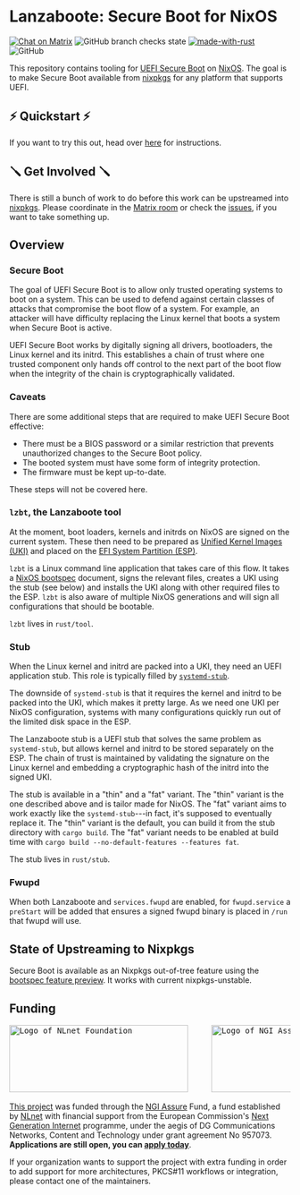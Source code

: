 # Lanzaboote: Secure Boot for NixOS

[![Chat on Matrix](https://matrix.to/img/matrix-badge.svg)](https://matrix.to/#/#nixos-secure-boot:ukvly.org)
![GitHub branch checks state](https://img.shields.io/github/checks-status/blitz/lanzaboote/master)
[![made-with-rust](https://img.shields.io/badge/Made%20with-Rust-1f425f.svg)](https://www.rust-lang.org/)
![GitHub](https://img.shields.io/github/license/blitz/lanzaboote)

This repository contains tooling for [UEFI Secure
Boot](https://en.wikipedia.org/wiki/UEFI#Secure_Boot) on
[NixOS](https://nixos.org/). The goal is to make Secure Boot available
from [nixpkgs](https://github.com/NixOS/nixpkgs) for any platform that
supports UEFI.

## ⚡ Quickstart ⚡

If you want to try this out, head over [here](./docs/QUICK_START.md) for
instructions.

## 🪛 Get Involved 🪛

There is still a bunch of work to do before this work can be
upstreamed into [nixpkgs](https://github.com/NixOS/nixpkgs). Please
coordinate in the [Matrix
room](https://matrix.to/#/#nixos-secure-boot:ukvly.org) or check the
[issues](https://github.com/nix-community/lanzaboote/issues), if you
want to take something up.

## Overview

### Secure Boot

The goal of UEFI Secure Boot is to allow only trusted operating
systems to boot on a system. This can be used to defend against
certain classes of attacks that compromise the boot flow of a
system. For example, an attacker will have difficulty replacing the
Linux kernel that boots a system when Secure Boot is active.

UEFI Secure Boot works by digitally signing all drivers, bootloaders,
the Linux kernel and its initrd. This establishes a chain of trust
where one trusted component only hands off control to the next part of
the boot flow when the integrity of the chain is cryptographically
validated.

### Caveats

There are some additional steps that are required to make UEFI Secure
Boot effective:

- There must be a BIOS password or a similar restriction that prevents
  unauthorized changes to the Secure Boot policy.
- The booted system must have some form of integrity protection.
- The firmware must be kept up-to-date.

These steps will not be covered here.

### `lzbt`, the Lanzaboote tool

At the moment, boot loaders, kernels and initrds on NixOS are signed
on the current system. These then need to be prepared as [Unified
Kernel Images
(UKI)](https://uapi-group.org/specifications/specs/boot_loader_specification/#type-2-efi-unified-kernel-images) and placed on the [EFI System Partition (ESP)](https://en.wikipedia.org/wiki/EFI_system_partition).

`lzbt` is a Linux command line application that takes care of
this flow. It takes a [NixOS
bootspec](https://github.com/NixOS/rfcs/pull/125) document, signs the
relevant files, creates a UKI using the stub (see below) and
installs the UKI along with other required files to the
ESP. `lzbt` is also aware of multiple NixOS generations and will
sign all configurations that should be bootable.

`lzbt` lives in `rust/tool`.

### Stub

When the Linux kernel and initrd are packed into a UKI, they need an
UEFI application stub. This role is typically filled by
[`systemd-stub`](https://www.freedesktop.org/software/systemd/man/systemd-stub.html).

The downside of `systemd-stub` is that it requires the kernel and
initrd to be packed into the UKI, which makes it pretty large. As we
need one UKI per NixOS configuration, systems with many configurations
quickly run out of the limited disk space in the ESP.

The Lanzaboote stub is a UEFI stub that solves the same problem as
`systemd-stub`, but allows kernel and initrd to be stored separately
on the ESP. The chain of trust is maintained by validating the
signature on the Linux kernel and embedding a cryptographic hash of
the initrd into the signed UKI.

The stub is available in a "thin" and a "fat" variant. The "thin" variant is
the one described above and is tailor made for NixOS. The "fat" variant aims to
work exactly like the `systemd-stub`---in fact, it's supposed to eventually
replace it. The "thin" variant is the default, you can build it from the stub
directory with `cargo build`. The "fat" variant needs to be enabled at build
time with `cargo build --no-default-features --features fat`.

The stub lives in `rust/stub`.

### Fwupd

When both Lanzaboote and `services.fwupd` are enabled, for
`fwupd.service` a `preStart` will be added that ensures a signed fwupd
binary is placed in `/run` that fwupd will use.

## State of Upstreaming to Nixpkgs

Secure Boot is available as an Nixpkgs out-of-tree feature using the
[bootspec feature preview](https://github.com/NixOS/rfcs/pull/125). It
works with current nixpkgs-unstable.

## Funding

<pre><img alt="Logo of NLnet Foundation" src="https://nlnet.nl/logo/banner-bw.svg" width="320px" height="120px" />     <img alt="Logo of NGI Assure" src="https://nlnet.nl/image/logos/NGIAssure_tag_black_mono.svg" width="320px" height="120px" /></pre>

[This project](https://nlnet.nl/project/NixOS-UEFI/) was funded through the [NGI Assure](https://nlnet.nl/assure) Fund, a fund established by [NLnet](https://nlnet.nl/) with financial support from the European Commission's [Next Generation Internet](https://ngi.eu/) programme, under the aegis of DG Communications Networks, Content and Technology under grant agreement No 957073. **Applications are still open, you can [apply today](https://nlnet.nl/propose)**.

If your organization wants to support the project with extra funding in order to add support for more architectures, PKCS#11 workflows or integration, please contact one of the maintainers.
